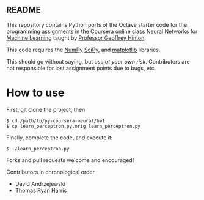 ## README

This repository contains Python ports of the Octave starter code for
the programming assignments in the
[Coursera](https://www.coursera.com/) online class
[Neural Networks for Machine Learning](https://class.coursera.org/neuralnets-2012-001/class/index)
taught by
[Professor Geoffrey Hinton](http://www.cs.toronto.edu/~hinton/).  

This code requires the [NumPy](http://numpy.scipy.org/)
[SciPy](http://www.scipy.org/), and
[matplotlib](http://matplotlib.org/) libraries.

This should go without saying, but _use at your own
risk_. Contributors are not responsible for lost assignment points due
to bugs, etc.

# How to use

First, git clone the project, then

    $ cd /path/to/py-coursera-neural/hw1
    $ cp learn_perceptron.py.orig learn_perceptron.py

Finally, complete the code, and execute it:

    $ ./learn_perceptron.py


Forks and pull requests welcome and encouraged!

Contributors in chronological order
* David Andrzejewski
* Thomas Ryan Harris 
